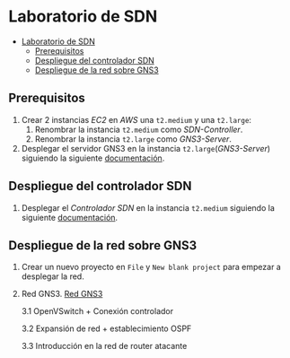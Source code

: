 # Laboratorio de SDN

- [Laboratorio de SDN](#laboratorio-de-sdn)
  - [Prerequisitos](#prerequisitos)
  - [Despliegue del controlador SDN](#despliegue-del-controlador-sdn)
  - [Despliegue de la red sobre GNS3](#despliegue-de-la-red-sobre-gns3)

## Prerequisitos

1. Crear 2 instancias *EC2* en *AWS* una `t2.medium` y una `t2.large`:
   1. Renombrar la instancia `t2.medium` como *SDN-Controller*.
   2. Renombrar la instancia `t2.large` como *GNS3-Server*.
2. Desplegar el servidor GNS3 en la instancia `t2.large`(*GNS3-Server*) siguiendo la siguiente [documentación](../GNS3ServerDeployment/README.md).

## Despliegue del controlador SDN

1. Desplegar el *Controlador SDN* en la instancia `t2.medium` siguiendo la siguiente [documentación](./controller/controller.md).
  
## Despliegue de la red sobre GNS3

1. Crear un nuevo proyecto en `File` y `New blank project` para empezar a desplegar la red.


      
  1. Red GNS3. [Red GNS3](./RedGNS3/REDGNS3.md)
  
      3.1 OpenVSwitch + Conexión controlador
      
      3.2 Expansión de red + establecimiento OSPF
      
      3.3 Introducción en la red de router atacante

